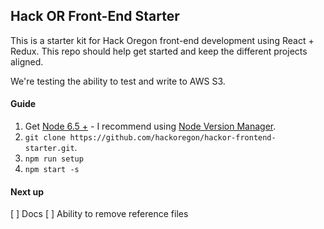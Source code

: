 ## Hack OR Front-End Starter

This is a starter kit for Hack Oregon front-end development using React + Redux.
This repo should help get started and keep the different projects aligned. 

We're testing the ability to test and write to AWS S3.

#### Guide
1. Get [Node 6.5 +](https://nodejs.org) - I recommend using [Node Version Manager](https://github.com/creationix/nvm).
2. `git clone https://github.com/hackoregon/hackor-frontend-starter.git`.
3. `npm run setup`
4. `npm start -s`

#### Next up
[ ] Docs
[ ] Ability to remove reference files
